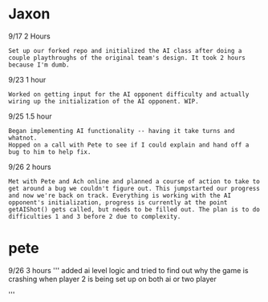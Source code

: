 # Jaxon
9/17 2 Hours
```
Set up our forked repo and initialized the AI class after doing a couple playthroughs of the original team's design. It took 2 hours because I'm dumb.
```

9/23 1 hour
```
Worked on getting input for the AI opponent difficulty and actually wiring up the initialization of the AI opponent. WIP.
```

9/25 1.5 hour
```
Began implementing AI functionality -- having it take turns and whatnot.
Hopped on a call with Pete to see if I could explain and hand off a bug to him to help fix.
```

9/26 2 hours
```
Met with Pete and Ach online and planned a course of action to take to get around a bug we couldn't figure out. This jumpstarted our progress and now we're back on track. Everything is working with the AI opponent's initialization, progress is currently at the point getAIShot() gets called, but needs to be filled out. The plan is to do difficulties 1 and 3 before 2 due to complexity.
```
# pete
9/26 3 hours
'''
added ai level logic and tried to find out why the game is crashing when player 2 is being set up on both ai or two player 

'''